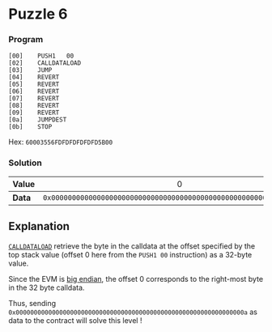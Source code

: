# Puzzle 6

### Program

```
[00]	PUSH1	00
[02]	CALLDATALOAD	
[03]	JUMP	
[04]	REVERT	
[05]	REVERT	
[06]	REVERT	
[07]	REVERT	
[08]	REVERT	
[09]	REVERT	
[0a]	JUMPDEST	
[0b]	STOP
```
Hex: `60003556FDFDFDFDFDFD5B00`

### Solution

|Value|<div style="font-weight:normal">0
|-|-
|<div style="font-weight:bold">Data|<div style="font-weight:normal">`0x000000000000000000000000000000000000000000000000000000000000000a`

## Explanation

[`CALLDATALOAD`](https://www.evm.codes/#35) retrieve the byte in the calldata at the offset specified by the top stack value (offset 0 here from the `PUSH1 00` instruction) as a 32-byte value.

Since the EVM is [big endian](https://en.wikipedia.org/wiki/Endianness), the offset 0 corresponds to the right-most byte in the 32 byte calldata. 

Thus, sending `0x000000000000000000000000000000000000000000000000000000000000000a` as data to the contract will solve this level !